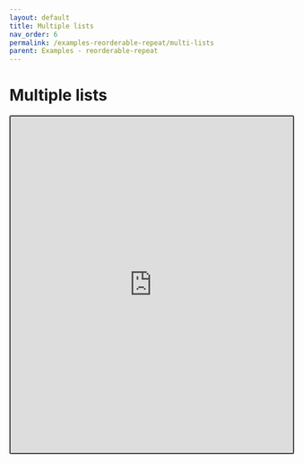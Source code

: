 ```yaml
---
layout: default
title: Multiple lists
nav_order: 6
permalink: /examples-reorderable-repeat/multi-lists
parent: Examples - reorderable-repeat
---
```


# Multiple lists

<iframe style="width: 100%; height: 600px; border: 2px solid #343a40; border-radius: 3px;" loading="lazy" src="https://gist.dumber.app/?gist=d239d878d3cf6d0d18abb99322a3ccfb&open=src%2Fcontainer.html&open=src%2Fcontainer.js"></iframe>
